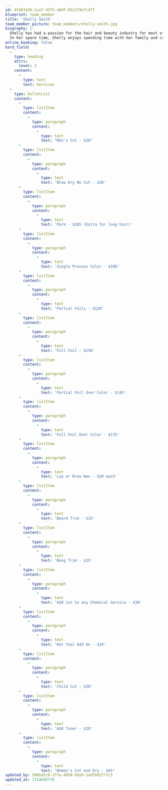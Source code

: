 ```yaml
---
id: 4f463426-2cef-4375-a8df-051279e7cd7f
blueprint: team_member
title: 'Shelly Smith'
team_member_picture: team_members/shelly-smith.jpg
biography: |-
  Shelly has had a passion for the hair and beauty industry for most of her adult life. She has been licensed for more than 35 years in three different states and has been at Ginger's for over 10 years. Shelly believes in continual education and strives to stay at the forefront of her field. She enjoys several coloring techniques, foil highlights and low lights, color correction, gray reduction, Brazilian blowout, Perms, and fashion cuts for men, women, and children! Shelly places high value on listening to her clients, understanding their needs, and respecting their hair. She is happy to add a waxing service to help polish the client's final transformation.
  In her spare time, Shelly enjoys spending time with her family and crafting.
online_booking: false
bard_field:
  -
    type: heading
    attrs:
      level: 2
    content:
      -
        type: text
        text: Services
  -
    type: bulletList
    content:
      -
        type: listItem
        content:
          -
            type: paragraph
            content:
              -
                type: text
                text: "Men's Cut - $30"
      -
        type: listItem
        content:
          -
            type: paragraph
            content:
              -
                type: text
                text: 'Blow Dry No Cut - $30'
      -
        type: listItem
        content:
          -
            type: paragraph
            content:
              -
                type: text
                text: 'Perm - $105 (Extra for long hair)'
      -
        type: listItem
        content:
          -
            type: paragraph
            content:
              -
                type: text
                text: 'Single Process Color - $100'
      -
        type: listItem
        content:
          -
            type: paragraph
            content:
              -
                type: text
                text: 'Partial Foils - $120'
      -
        type: listItem
        content:
          -
            type: paragraph
            content:
              -
                type: text
                text: 'Full Foil - $150'
      -
        type: listItem
        content:
          -
            type: paragraph
            content:
              -
                type: text
                text: 'Partial Foil Over Color - $145'
      -
        type: listItem
        content:
          -
            type: paragraph
            content:
              -
                type: text
                text: 'Full Foil Over Color - $175'
      -
        type: listItem
        content:
          -
            type: paragraph
            content:
              -
                type: text
                text: 'Lip or Brow Wax - $20 each'
      -
        type: listItem
        content:
          -
            type: paragraph
            content:
              -
                type: text
                text: 'Beard Trim - $15'
      -
        type: listItem
        content:
          -
            type: paragraph
            content:
              -
                type: text
                text: 'Bang Trim - $15'
      -
        type: listItem
        content:
          -
            type: paragraph
            content:
              -
                type: text
                text: 'Add Cut to any Chemical Service - $30'
      -
        type: listItem
        content:
          -
            type: paragraph
            content:
              -
                type: text
                text: 'Hot Tool Add On - $10'
      -
        type: listItem
        content:
          -
            type: paragraph
            content:
              -
                type: text
                text: 'Child Cut - $30'
      -
        type: listItem
        content:
          -
            type: paragraph
            content:
              -
                type: text
                text: 'Add Toner - $20'
      -
        type: listItem
        content:
          -
            type: paragraph
            content:
              -
                type: text
                text: "Women's Cut and Dry - $45"
updated_by: 588bd5c0-377a-4950-b9a9-1edfb8277fc5
updated_at: 1714695779
---
```

